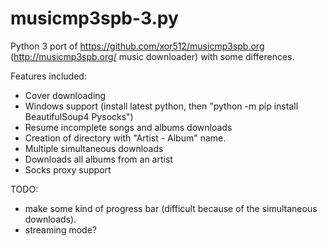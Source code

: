 # musicmp3spb-3.py
Python 3 port of https://github.com/xor512/musicmp3spb.org (http://musicmp3spb.org/ music downloader) with some differences.

Features included:
* Cover downloading
* Windows support (install latest python, then "python -m pip install BeautifulSoup4 Pysocks")
* Resume incomplete songs and albums downloads
* Creation of directory with "Artist - Album" name.
* Multiple simultaneous downloads
* Downloads all albums from an artist
* Socks proxy support


TODO:
* make some kind of progress bar (difficult because of the simultaneous downloads).
* streaming mode?
